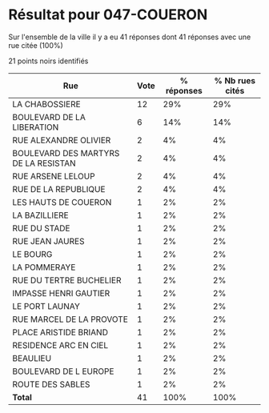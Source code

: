 # Résultat pour 047-COUERON

Sur l'ensemble de la ville il y a eu 41 réponses dont 41 réponses avec une rue citée (100%)

21 points noirs identifiés

| Rue | Vote | % réponses | % Nb rues cités|
|-----|------|------------|----------------|
| LA CHABOSSIERE | 12 | 29% | 29%|
| BOULEVARD DE LA LIBERATION | 6 | 14% | 14%|
| RUE ALEXANDRE OLIVIER | 2 | 4% | 4%|
| BOULEVARD DES MARTYRS DE LA RESISTAN | 2 | 4% | 4%|
| RUE ARSENE LELOUP | 2 | 4% | 4%|
| RUE DE LA REPUBLIQUE | 2 | 4% | 4%|
| LES HAUTS DE COUERON | 1 | 2% | 2%|
| LA BAZILLIERE | 1 | 2% | 2%|
| RUE DU STADE | 1 | 2% | 2%|
| RUE JEAN JAURES | 1 | 2% | 2%|
| LE BOURG | 1 | 2% | 2%|
| LA POMMERAYE | 1 | 2% | 2%|
| RUE DU TERTRE BUCHELIER | 1 | 2% | 2%|
| IMPASSE HENRI GAUTIER | 1 | 2% | 2%|
| LE PORT LAUNAY | 1 | 2% | 2%|
| RUE MARCEL DE LA PROVOTE | 1 | 2% | 2%|
| PLACE ARISTIDE BRIAND | 1 | 2% | 2%|
| RESIDENCE ARC EN CIEL | 1 | 2% | 2%|
| BEAULIEU | 1 | 2% | 2%|
| BOULEVARD DE L EUROPE | 1 | 2% | 2%|
| ROUTE DES SABLES | 1 | 2% | 2%|
| **Total** | 41 | 100% | 100%|

